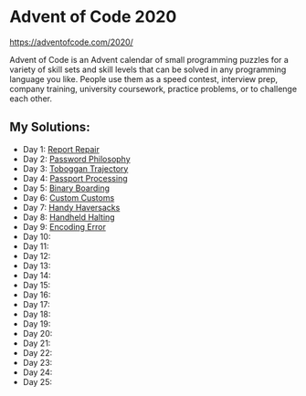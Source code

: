 # Advent of Code 2020

https://adventofcode.com/2020/

Advent of Code is an Advent calendar of small programming puzzles for a variety of skill sets and skill levels that can be solved in any programming language you like. People use them as a speed contest, interview prep, company training, university coursework, practice problems, or to challenge each other.

## My Solutions:

* Day 1: [Report Repair](/day01)
* Day 2: [Password Philosophy](/day02)
* Day 3: [Toboggan Trajectory](/day03)
* Day 4: [Passport Processing](/day04)
* Day 5: [Binary Boarding](/day05)
* Day 6: [Custom Customs](/day06)
* Day 7: [Handy Haversacks](/day07)
* Day 8: [Handheld Halting](/day08)
* Day 9: [Encoding Error](/day09)
* Day 10: 
* Day 11: 
* Day 12: 
* Day 13: 
* Day 14: 
* Day 15: 
* Day 16: 
* Day 17: 
* Day 18: 
* Day 19: 
* Day 20: 
* Day 21: 
* Day 22: 
* Day 23: 
* Day 24: 
* Day 25: 

